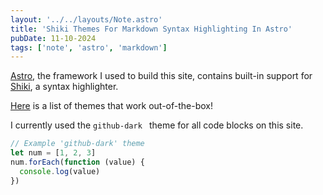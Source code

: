 ```yaml
---
layout: '../../layouts/Note.astro'
title: 'Shiki Themes For Markdown Syntax Highlighting In Astro'
pubDate: 11-10-2024
tags: ['note', 'astro', 'markdown']
---
```


[Astro](https://astro.build/), the framework I used to build this site, contains built-in support for [Shiki](https://shiki.style/), a syntax highlighter. 

[Here](https://shiki.style/themes) is a list of themes that work out-of-the-box!

I currently used the `github-dark ` theme for all code blocks on this site.

```typescript
// Example 'github-dark' theme
let num = [1, 2, 3]
num.forEach(function (value) {
  console.log(value)
})
```